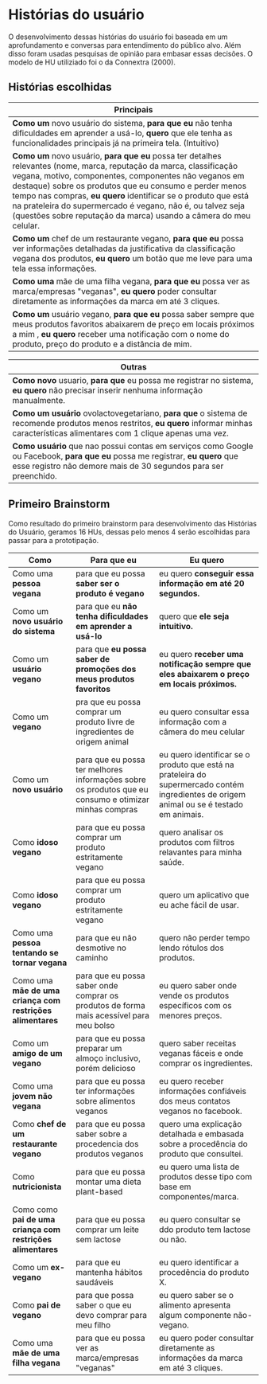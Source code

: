 # Histórias do usuário
O desenvolvimento dessas histórias do usuário foi baseada em um aprofundamento e conversas para entendimento do público alvo. Além disso foram usadas pesquisas de opinião para embasar essas decisões. O modelo de HU utiliziado foi o da Connextra (2000).

## Histórias escolhidas

|Principais|
|---|
|**Como um** novo usuário do sistema, **para que eu** não tenha dificuldades em aprender a usá-lo, **quero** que ele tenha as funcionalidades principais já na primeira tela. (Intuitivo)|
|**Como um** novo usuário, **para que eu** possa ter detalhes relevantes (nome, marca, reputação da marca, classificação vegana, motivo, componentes, componentes não veganos em destaque) sobre os produtos que eu consumo e perder menos tempo nas compras, **eu quero** identificar se o produto que está na prateleira do supermercado é vegano, não é, ou talvez seja (questões sobre reputação da marca) usando a câmera do meu celular.|
|**Como um** chef de um restaurante vegano, **para que eu** possa ver informações detalhadas da justificativa da classificação vegana dos produtos, **eu quero** um botão que me leve para uma tela essa informações.| 
|**Como uma** mãe de uma filha vegana, **para que eu** possa ver as marca/empresas "veganas", **eu quero** poder consultar diretamente as informações da marca em até 3 cliques.|
|**Como um** usuário vegano, **para que eu** possa saber sempre que meus produtos favoritos abaixarem de preço em locais próximos a mim , **eu quero** receber uma notificação com o nome do produto, preço do produto e a distância de mim.| 

|Outras|
|------|
|**Como novo** usuario, **para que** eu possa me registrar no sistema, **eu quero** não precisar inserir nenhuma informação manualmente.|
|**Como um usuário** ovolactovegetariano, **para que** o sistema de recomende produtos menos restritos, **eu quero** informar minhas características alimentares com 1 clique apenas uma vez.|
|**Como usuário** que nao possui contas em serviços como Google ou Facebook, **para que eu** possa me registrar, **eu quero** que esse registro não demore mais de 30 segundos para ser preenchido.|

## Primeiro Brainstorm

Como resultado do primeiro brainstorm para desenvolvimento das Histórias do Usuário, geramos 16 HUs, dessas pelo menos 4 serão escolhidas para passar para a prototipação.

| Como | Para que eu | Eu quero |
|------|-------------|----------|
|Como uma **pessoa vegana**|para que eu possa **saber ser o produto é vegano**|eu quero **conseguir essa informação em até 20 segundos.**|
|Como um **novo usuário do sistema**|para que eu **não tenha dificuldades em aprender a usá-lo**|quero que **ele seja intuitivo.**|
|Como um **usuário vegano**|para que **eu possa saber de promoções dos meus produtos favoritos**|eu quero **receber uma notificação sempre que eles abaixarem o preço em locais próximos.**|
|Como um **vegano**| pra que eu possa comprar um produto livre de ingredientes de origem animal|eu quero consultar essa informação com a câmera do meu celular
|Como um **novo usuário**| para que eu possa ter melhores informações sobre os produtos que eu consumo e otimizar minhas compras| eu quero identificar se o produto que está na prateleira do supermercado contém ingredientes de origem animal ou se é testado em animais.
|Como **idoso vegano**| para que eu possa comprar um produto estritamente vegano| quero analisar os produtos com filtros relavantes para minha saúde.
|Como **idoso vegano**| para que eu possa comprar um produto estritamente vegano| quero um aplicativo que eu ache fácil de usar.
|Como uma **pessoa tentando se tornar vegana**| para que eu não desmotive no caminho| quero não perder tempo lendo rótulos dos produtos.
|Como uma **mãe de uma criança com restrições alimentares**| para que eu possa saber onde comprar os produtos de forma mais acessível para meu bolso| eu quero saber onde vende os produtos específicos com os menores preços.|
|Como um **amigo de um vegano**| para que eu possa preparar um almoço inclusivo, porém delicioso| quero saber receitas veganas fáceis e onde comprar os ingredientes.|
|Como uma **jovem não vegana**| para que eu possa ter informações sobre alimentos veganos| eu quero receber informações confiáveis dos meus contatos veganos no facebook.|
|Como **chef de um restaurante vegano**| para que eu possa saber sobre a procedencia dos produtos veganos| quero uma explicação detalhada e embasada sobre a procedência do produto que consultei.|
|Como **nutricionista**| para que eu possa montar uma dieta plant-based| eu quero uma lista de produtos desse tipo com base em componentes/marca.|
|Como como **pai de uma criança com restrições alimentares**| para que eu possa comprar um leite sem lactose| eu quero consultar se ddo produto tem lactose ou não.|
|Como um **ex-vegano**| para que eu mantenha hábitos saudáveis| eu quero identificar a procedência do produto X.|
|Como **pai de vegano**| para que possa saber o que eu devo comprar para meu filho| eu quero saber se o alimento apresenta algum componente não-vegano.|
|Como uma **mãe de uma filha vegana**|para que eu possa ver as marca/empresas "veganas"|eu quero poder consultar diretamente as informações da marca em até 3 cliques.|
